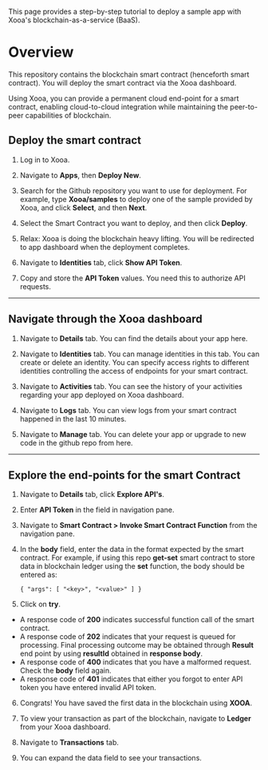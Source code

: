 
This page provides a step-by-step tutorial to deploy a sample app with Xooa's blockchain-as-a-service (BaaS).

# Overview

This repository contains the blockchain smart contract (henceforth smart contract). You will deploy the smart contract via the Xooa dashboard.

Using Xooa, you can provide a permanent cloud end-point for a smart contract, enabling cloud-to-cloud integration while maintaining the peer-to-peer capabilities of blockchain.

## Deploy the smart contract

 
1. Log in to Xooa.

2. Navigate to **Apps**, then **Deploy New**.

3. Search for the Github repository you want to use for deployment. For example, type **Xooa/samples** to deploy one of the sample provided by Xooa, and click **Select**, and then **Next**.

4. Select the Smart Contract you want to deploy, and then click **Deploy**.

5. Relax:  Xooa is doing the blockchain heavy lifting. You will be redirected to app dashboard when the deployment completes.

6.  Navigate to **Identities** tab, click **Show API Token**.

7. Copy and store the **API Token** values. You need this to authorize API requests.

___


## Navigate through the Xooa dashboard 

1. Navigate to **Details** tab. You can find the details about your app here.

2.  Navigate to **Identities** tab. You can manage identities in this tab. You can create or delete an identity. You can specify access rights to different identities controlling the access of endpoints for your smart contract.

3. Navigate to **Activities** tab. You can see the history of your activities regarding your app deployed on Xooa dashboard.

4. Navigate to **Logs** tab. You can view logs from your smart contract happened in the last 10 minutes.

5. Navigate to **Manage** tab. You can delete your app or upgrade to new code in the github repo from here.

___

## Explore the end-points for the smart Contract

1. Navigate to **Details** tab, click **Explore API's**.

2. Enter **API Token** in the field in navigation pane.

3. Navigate to **Smart Contract > Invoke Smart Contract Function** from the navigation pane.

4. In the **body** field, enter the data in the format expected by the smart contract. 
For example, if using this repo **get-set** smart contract to store data in blockchain ledger using the **set** function, the body should be entered as: 

    `{ "args": [ "<key>", "<value>" ] }`

5. Click on **try**.
 * A response code of **200** indicates successful function call of the smart contract.
 * A response code of **202** indicates that your request is queued for processing. Final processing outcome may be obtained through **Result** end point by using **resultId** obtained in **response body**.
 * A response code of **400** indicates that you have a malformed request. Check the **body** field again.
 * A response code of **401** indicates that either you forgot to enter API token you have entered invalid API token.

6. Congrats! You have saved the first data in the blockchain using **XOOA**.

7. To view your transaction as part of the blockchain, navigate to **Ledger** from your Xooa dashboard.

8. Navigate to **Transactions** tab.

9. You can expand the data field to see your transactions.